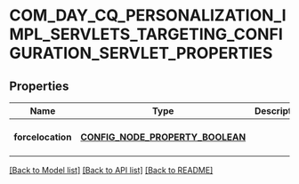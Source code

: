 # COM_DAY_CQ_PERSONALIZATION_IMPL_SERVLETS_TARGETING_CONFIGURATION_SERVLET_PROPERTIES

## Properties
Name | Type | Description | Notes
------------ | ------------- | ------------- | -------------
**forcelocation** | [**CONFIG_NODE_PROPERTY_BOOLEAN**](configNodePropertyBoolean.md) |  | [optional] [default to null]

[[Back to Model list]](../README.md#documentation-for-models) [[Back to API list]](../README.md#documentation-for-api-endpoints) [[Back to README]](../README.md)


